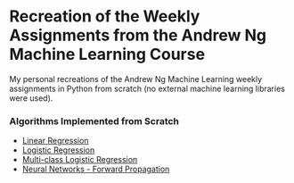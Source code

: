 # Recreation of the Weekly Assignments from the Andrew Ng Machine Learning Course
My personal recreations of the Andrew Ng Machine Learning weekly assignments in Python from scratch (no external machine learning libraries were used).

### Algorithms Implemented from Scratch

- [Linear Regression](Week2_LinearRegression/)
- [Logistic Regression](Week3_LogisticRegression/)
- [Multi-class Logistic Regression](Week4_NeuralNetworks/)
- [Neural Networks - Forward Propagation](Week4_NeuralNetworks/)
